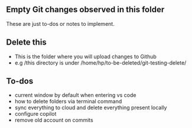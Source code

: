 ## Empty Git changes observed in this folder
These are just to-dos or notes to implement.

## Delete this 
- This is the folder where you will upload changes to Github
- e.g /this directory is under /home/hp/to-be-deleted/git-testing-delete/


## To-dos
- current window by default when entering vs code
- how to delete folders via terminal command
- sync everything to cloud and delete everything present locally
- configure copilot
- remove old account on commits